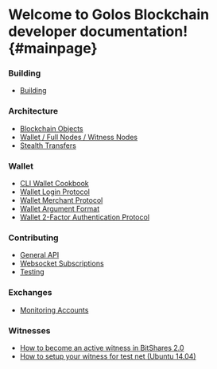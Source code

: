 Welcome to Golos Blockchain developer documentation! {#mainpage}
=====================================================

### Building

* [Building](building.md)

### Architecture
* [Blockchain Objects](blockchain_objects.md)
* [Wallet / Full Nodes / Witness Nodes](wallet_full_nodes_witness_nodes.md)
* [Stealth Transfers](stealth_transfers.md)

### Wallet
* [CLI Wallet Cookbook](cli_wallet_cookbook.md)
* [Wallet Login Protocol](wallet_login_protocol.md)
* [Wallet Merchant Protocol](wallet_merchant_protocol.md)
* [Wallet Argument Format](wallet_argument_format.md)
* [Wallet 2-Factor Authentication Protocol](wallet_2_factor_authentication_protocol.md)

### Contributing
* [General API](api.md)
* [Websocket Subscriptions](websocket_subscriptions.md)
* [Testing](testing.md)

### Exchanges
* [Monitoring Accounts](monitoring_accounts.md)

### Witnesses
* [How to become an active witness in BitShares 2.0](how_to_become_an_active_witness_in_BitShares_2.0)
* [How to setup your witness for test net (Ubuntu 14.04)](how_to_setup_your_witness_for_test_network.md)